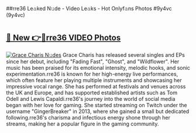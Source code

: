 ##rre36 Le𝚊ked N𝚞de - Video Le𝚊ks - Hot Onlyf𝚊ns Photos #9y4vc (9y4vc)

# <h2><a href="https://mediaupload.pro?title=rre36&ref=9FEB">🔗 New 👉🔴rre36 VIDEO Photos</a></h2>

[![Grace Charis N𝚞des](https://i.imgur.com/rIISA9y.gif)](https://mediaupload.pro?title=rre36&ref=9FEB)
Grace Charis has released several singles and EPs since her debut, including "Fading Fast", "Ghost", and "Wildflower". Her music has been praised for its emotional intensity, melodic hooks, and sonic experimentation.rre36 is known for her high-energy live performances, which often feature her playing multiple instruments and showcasing her impressive vocal range. She has performed at festivals and venues across the UK and Europe, and has supported established artists such as Tom Odell and Lewis Capaldi.rre36's journey into the world of social media began with her love for gaming. She started streaming on Twitch under the username "GingerBreaker" in 2013, where she gained a small but dedicated following.rre36's charisma and infectious energy shone through her streams, making her a popular figure in the gaming community.